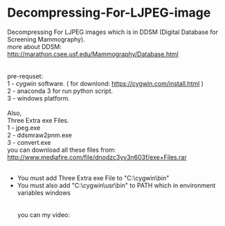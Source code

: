 # Decompressing-For-LJPEG-image<br />
Decompressing For LJPEG images which is in DDSM (Digital Database for Screening Mammography).<br />
more about DDSM: http://marathon.csee.usf.edu/Mammography/Database.html
<br /><br /><br />
pre-requset: <br />
1 - cygwin software. ( for downlond: https://cygwin.com/install.html ) <br />
2 - anaconda 3 for run python script.<br />
3 - windows platform.<br /><br />
Also,<br />
Three Extra exe Files.<br />
1 - jpeg.exe<br />
2 - ddsmraw2pnm.exe<br />
3 - convert.exe<br />
you can download all these files from: http://www.mediafire.com/file/dnodzc3yv3n603f/exe+Files.rar
<br /><br />
- You must add Three Extra exe File to "C:\cygwin\bin" <br />
- You must also add "C:\cygwin\usr\bin" to PATH which in environment variables windows 
<br /><br /><br />
you can my video:<br />


